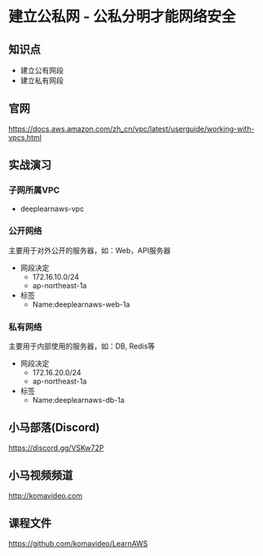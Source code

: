 建立公私网 - 公私分明才能网络安全
=============================

## 知识点

* 建立公有网段
* 建立私有网段

## 官网

https://docs.aws.amazon.com/zh_cn/vpc/latest/userguide/working-with-vpcs.html

## 实战演习

### 子网所属VPC

+ deeplearnaws-vpc

### 公开网络

主要用于对外公开的服务器，如：Web，API服务器

+ 网段决定
  + 172.16.10.0/24
  + ap-northeast-1a
+ 标签
  * Name:deeplearnaws-web-1a

### 私有网络

主要用于内部使用的服务器，如：DB, Redis等

+ 网段决定
  + 172.16.20.0/24
  + ap-northeast-1a
+ 标签
  * Name:deeplearnaws-db-1a

## 小马部落(Discord)

https://discord.gg/VSKw72P

## 小马视频频道

http://komavideo.com

## 课程文件

https://github.com/komavideo/LearnAWS
